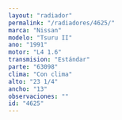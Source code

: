 ```yaml
---
layout: "radiador"
permalink: "/radiadores/4625/"
marca: "Nissan"
modelo: "Tsuru II"
ano: "1991"
motor: "L4 1.6"
transmision: "Estándar"
parte: "63098"
clima: "Con clima"
alto: "23 1/4"
ancho: "13"
observaciones: ""
id: "4625"
---
```


